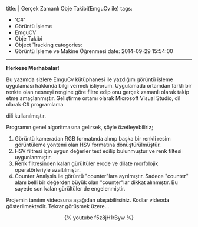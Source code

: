 title: |
  Gerçek Zamanlı Obje Takibi(EmguCv ile)
tags:
  - 'C#'
  - Görüntü İşleme
  - EmguCV
  - Obje Takibi
  - Object Tracking
categories:
  - Görüntü İşleme ve Makine Öğrenmesi
date: 2014-09-29 15:54:00
---
**Herkese Merhabalar!**

Bu yazımda sizlere EmguCv kütüphanesi ile yazdığım görüntü işleme uygulaması hakkında bilgi vermek istiyorum. Uygulamada ortamdan farklı bir renkte olan nesneyi rengine göre filtre edip onu gerçek zamanlı olarak takip etme amaçlanmıştır. Geliştirme ortamı olarak Microsoft Visual Studio, dil olarak C# programlama
<!-- more -->dili kullanılmıştır.  
Programın genel algoritmasına gelirsek, şöyle özetleyebiliriz;

1.  Görüntü kameradan RGB formatında alınıp başka bir renkli resim görüntüleme yöntemi olan HSV formatına dönüştürülmüştür.
2.  HSV filtresi için uygun değerler test edilip bulunmuştur ve renk filtesi uygunlanmıştır.
3.  Renk filtresinden kalan gürültüler erode ve dilate morfolojik operatörleriyle azaltılmıştır.
4.  Counter Analysis ile görüntü "counter"lara ayrılmıştır. Sadece "counter" alanı belli bir değerden büyük olan "counter"lar dikkat alınmıştır. Bu sayede son kalan gürültüler de engelenmiştir.

Projemin tanıtım videosuna aşağıdan ulaşabilirsiniz. Kodlar videoda gösterilmektedir. Tekrar görüşmek üzere...  

<center> {% youtube f5z8jH1rByw %} </center>